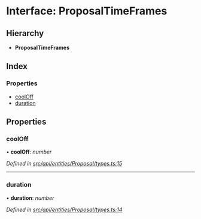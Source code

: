 # Interface: ProposalTimeFrames

## Hierarchy

* **ProposalTimeFrames**

## Index

### Properties

* [coolOff](proposaltimeframes.md#cooloff)
* [duration](proposaltimeframes.md#duration)

## Properties

###  coolOff

• **coolOff**: *number*

*Defined in [src/api/entities/Proposal/types.ts:15](https://github.com/PolymathNetwork/polymesh-sdk/blob/cfab557b/src/api/entities/Proposal/types.ts#L15)*

___

###  duration

• **duration**: *number*

*Defined in [src/api/entities/Proposal/types.ts:14](https://github.com/PolymathNetwork/polymesh-sdk/blob/cfab557b/src/api/entities/Proposal/types.ts#L14)*
